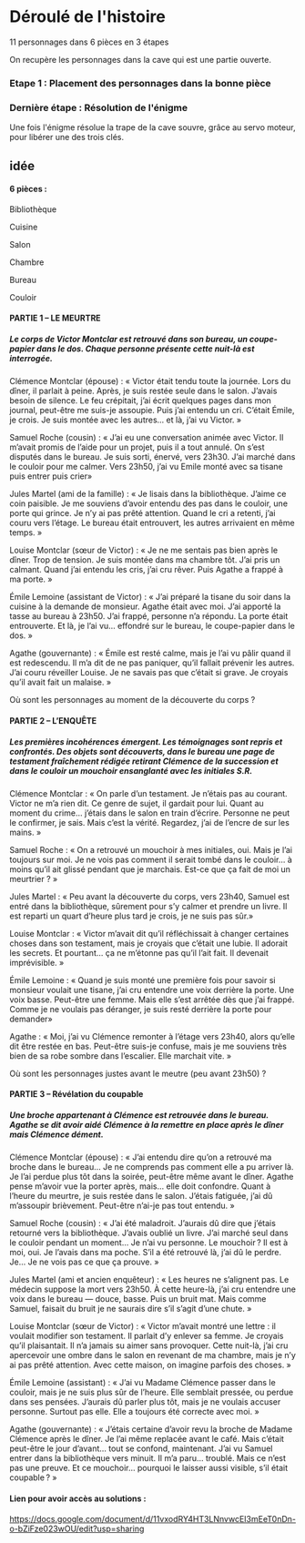 # Déroulé de l'histoire

11 personnages dans 6 pièces en 3 étapes 

On recupère les personnages dans la cave qui est une partie ouverte.

### Etape 1 : Placement des personnages dans la bonne pièce





### Dernière étape : Résolution de l'énigme
Une fois l'énigme résolue la trape de la cave souvre, grâce au servo moteur, pour libérer une des trois clés.



## idée 
#### 6 pièces :
Bibliothèque

Cuisine

Salon

Chambre  

Bureau

Couloir

#### PARTIE 1 – LE MEURTRE

##### Le corps de Victor Montclar est retrouvé dans son bureau, un coupe-papier dans le dos. Chaque personne présente cette nuit-là est interrogée.

Clémence Montclar (épouse) :
« Victor était tendu toute la journée. Lors du dîner, il parlait à peine. Après, je suis restée seule dans le salon. J’avais besoin de silence. Le feu crépitait, j’ai écrit quelques pages dans mon journal, peut-être me suis-je assoupie. Puis j’ai entendu un cri. C’était Émile, je crois. Je suis montée avec les autres… et là, j’ai vu Victor. »

Samuel Roche (cousin) :
« J’ai eu une conversation animée avec Victor. Il m’avait promis de l’aide pour un projet, puis il a tout annulé. On s’est disputés dans le bureau. Je suis sorti, énervé, vers 23h30. J’ai marché dans le couloir pour me calmer.  Vers 23h50, j’ai vu Emile monté avec sa tisane puis entrer puis crier»

Jules Martel (ami de la famille) :
« Je lisais dans la bibliothèque. J’aime ce coin paisible. Je me souviens d’avoir entendu des pas dans le couloir, une porte qui grince. Je n’y ai pas prêté attention. Quand le cri a retenti, j’ai couru vers l’étage. Le bureau était entrouvert, les autres arrivaient en même temps. »

Louise Montclar (sœur de Victor) :
« Je ne me sentais pas bien après le dîner. Trop de tension. Je suis montée dans ma chambre tôt. J’ai pris un calmant. Quand j’ai entendu les cris, j’ai cru rêver. Puis Agathe a frappé à ma porte. »

Émile Lemoine (assistant de Victor) :
« J’ai préparé la tisane du soir dans la cuisine à la demande de monsieur. Agathe était avec moi. J’ai apporté la tasse au bureau à 23h50. J’ai frappé, personne n’a répondu. La porte était entrouverte. Et là, je l’ai vu… effondré sur le bureau, le coupe-papier dans le dos. »

Agathe (gouvernante) :
« Émile est resté calme, mais je l’ai vu pâlir quand il est redescendu. Il m’a dit de ne pas paniquer, qu’il fallait prévenir les autres. J’ai couru réveiller Louise. Je ne savais pas que c’était si grave. Je croyais qu’il avait fait un malaise. »

Où sont les personnages au moment de la découverte du corps ?



#### PARTIE 2 – L’ENQUÊTE
##### Les premières incohérences émergent. Les témoignages sont repris et confrontés. Des objets sont découverts, dans le bureau une page de testament fraîchement rédigée retirant Clémence de la succession et dans le couloir un mouchoir ensanglanté avec les initiales S.R.

Clémence Montclar :
« On parle d’un testament. Je n’étais pas au courant. Victor ne m’a rien dit. Ce genre de sujet, il gardait pour lui. Quant au moment du crime… j’étais dans le salon en train d’écrire. Personne ne peut le confirmer, je sais. Mais c’est la vérité. Regardez, j’ai de l’encre de sur les mains. »

Samuel Roche :
« On a retrouvé un mouchoir à mes initiales, oui. Mais je l’ai toujours sur moi. Je ne vois pas comment il serait tombé dans le couloir… à moins qu’il ait glissé pendant que je marchais. Est-ce que ça fait de moi un meurtrier ? »

Jules Martel :
« Peu avant la découverte du corps, vers 23h40, Samuel est entré dans la bibliothèque, sûrement pour s’y calmer et prendre un livre. Il est reparti un quart d’heure plus tard je crois, je ne suis pas sûr.»

Louise Montclar :
« Victor m’avait dit qu’il réfléchissait à changer certaines choses dans son testament, mais je croyais que c’était une lubie. Il adorait les secrets. Et pourtant… ça ne m’étonne pas qu’il l’ait fait. Il devenait imprévisible. »

Émile Lemoine :
« Quand je suis monté une première fois pour savoir si monsieur voulait une tisane, j’ai cru entendre une voix derrière la porte. Une voix basse. Peut-être une femme. Mais elle s’est arrêtée dès que j’ai frappé. Comme je ne voulais pas déranger, je suis resté derrière la porte pour demander»

Agathe :
« Moi, j’ai vu Clémence remonter à l’étage vers 23h40, alors qu’elle dit être restée en bas. Peut-être suis-je confuse, mais je me souviens très bien de sa robe sombre dans l’escalier. Elle marchait vite. »

Où sont les personnages justes avant le meutre (peu avant 23h50) ?

#### PARTIE 3 – Révélation du coupable
##### Une broche appartenant à Clémence est retrouvée dans le bureau. Agathe se dit avoir aidé Clémence à la remettre en place après le dîner mais Clémence dément.

Clémence Montclar (épouse) :
« J’ai entendu dire qu’on a retrouvé ma broche dans le bureau… Je ne comprends pas comment elle a pu arriver là. Je l’ai perdue plus tôt dans la soirée, peut-être même avant le dîner. Agathe pense m’avoir vue la porter après, mais… elle doit confondre. Quant à l’heure du meurtre, je suis restée dans le salon. J’étais fatiguée, j’ai dû m’assoupir brièvement. Peut-être n’ai-je pas tout entendu. »

Samuel Roche (cousin) :
« J’ai été maladroit. J’aurais dû dire que j’étais retourné vers la bibliothèque. J’avais oublié un livre. J’ai marché seul dans le couloir pendant un moment… Je n’ai vu personne. Le mouchoir ? Il est à moi, oui. Je l’avais dans ma poche. S’il a été retrouvé là, j’ai dû le perdre. Je... Je ne vois pas ce que ça prouve. »

Jules Martel (ami et ancien enquêteur) :
« Les heures ne s’alignent pas. Le médecin suppose la mort vers 23h50. À cette heure-là, j’ai cru entendre une voix dans le bureau — douce, basse. Puis un bruit mat. Mais comme Samuel, faisait du bruit je ne saurais dire s’il s’agit d’une chute. »

Louise Montclar (sœur de Victor) :
« Victor m’avait montré une lettre : il voulait modifier son testament. Il parlait d’y enlever sa femme. Je croyais qu’il plaisantait. Il n’a jamais su aimer sans provoquer. Cette nuit-là, j’ai cru apercevoir une ombre dans le salon en revenant de ma chambre, mais je n’y ai pas prêté attention. Avec cette maison, on imagine parfois des choses. »

Émile Lemoine (assistant) :
« J’ai vu Madame Clémence passer dans le couloir, mais je ne suis plus sûr de l’heure. Elle semblait pressée, ou perdue dans ses pensées. J’aurais dû parler plus tôt, mais je ne voulais accuser personne. Surtout pas elle. Elle a toujours été correcte avec moi. »

Agathe (gouvernante) :
« J’étais certaine d’avoir revu la broche de Madame Clémence après le dîner. Je l’ai même replacée avant le café. Mais c’était peut-être le jour d’avant… tout se confond, maintenant. J’ai vu Samuel entrer dans la bibliothèque vers minuit. Il m’a paru… troublé. Mais ce n’est pas une preuve. Et ce mouchoir… pourquoi le laisser aussi visible, s’il était coupable ? »

#### Lien pour avoir accès au solutions :
https://docs.google.com/document/d/11vxodRY4HT3LNnvwcEI3mEeT0nDn-o-bZiFze023wOU/edit?usp=sharing
